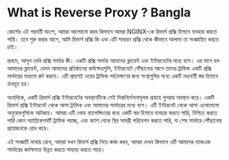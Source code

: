 # What is Reverse Proxy ? Bangla

কোর্সের এই পরবর্তী অংশে, আমরা আলোচনা করব কিভাবে আমরা NGINX-কে রিভার্স প্রক্সি হিসাবে ব্যবহার করতে পারি। তবে শুরু করার আগে, আমি রিভার্স প্রক্সি কি এবং এটি সাধারণ প্রক্সি থেকে কীভাবে আলাদা তা সংজ্ঞায়িত করতে চাই।

প্রথমে, আসুন দেখি প্রক্সি সার্ভার কী। একটি প্রক্সি সার্ভার আমাদের ক্লায়েন্ট এবং ইন্টারনেটের মধ্যে বসে। এর মানে হল আমাদের ক্লায়েন্ট, যেমন আমাদের প্রতিষ্ঠানের কর্মক্ষেত্রগুলি, ইন্টারনেটে পৌঁছানোর আগে তাদের ট্রাফিক একটি প্রক্সি সার্ভারের মাধ্যমে রুট করবে। এটি প্রায়শই ওয়েব ট্রাফিক পর্যবেক্ষণের জন্য সংস্থাগুলির মধ্যে একটি মধ্যবর্তী স্তর হিসাবে ব্যবহৃত হয়।

অন্যদিকে, একটি রিভার্স প্রক্সি ইন্টারনেটের অবস্থানটিকে সেই দিকনির্দেশনামূলক প্রবাহে পুনরায় অবস্থান করে। একটি রিভার্স প্রক্সি ইন্টারনেট থেকে আসা ট্রাফিক এবং আমাদের সার্ভারের মধ্যে বসে। এটি ইন্টারনেট থেকে আসা এলোমেলো অনুরোধগুলিকে আটকায়। আমরা এটি লোড ব্যালেন্সিংয়ের জন্য একটি স্তর হিসাবে ব্যবহার করতে পারি, নিশ্চিত করতে পারি কোন অ্যাপ্লিকেশনটি ট্রাফিক পাচ্ছে, এবং ক্যাশ থেকে স্থির সামগ্রী পরিবেশন করতে পারি, যা শেষ সার্ভারে পৌঁছানোর প্রয়োজনকে রোধ করে।

এই সংজ্ঞাটি মাথায় রেখে, আমরা যখন রিভার্স প্রক্সি নিয়ে কাজ করব, আমরা দেখব কিভাবে এটি আমাদের ব্যাকএন্ড সার্ভারের কর্মক্ষমতা উন্নত করতে সাহায্য করতে পারে।